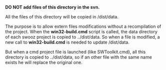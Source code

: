 **DO NOT add files of this directory in the svn.**

All the files of this directory will be copied in /dist/data.

The purpose is to allow extern files modifications without a recompilation of the project.
When the **win32-build.cmd** script is called, the data directory of each swooz project is copied to ../dist/data.
So when a file is modified, a new call to **win32-build.cmd** is needed to update /dist/data.

But when a cmd project file is launched (like SWToolkit.cmd), all this directory is copied to ../dist/data,
so if an other file with the same name exists he will replace the original one.



